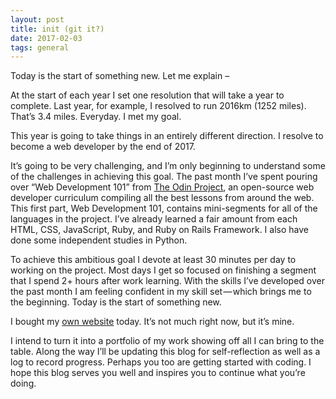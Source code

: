 ```yaml
---
layout: post
title: init (git it?)
date: 2017-02-03
tags: general
---
```


Today is the start of something new. Let me explain –

At the start of each year I set one resolution that will take a year to complete. Last year, for example, I resolved to run 2016km (1252 miles). That’s 3.4 miles. Everyday. I met my goal.

This year is going to take things in an entirely different direction. I resolve to become a web developer by the end of 2017.

It’s going to be very challenging, and I’m only beginning to understand some of the challenges in achieving this goal. The past month I’ve spent pouring over “Web Development 101” from [The Odin Project](http://www.theodinproject.com/), an open-source web developer curriculum compiling all the best lessons from around the web. This first part, Web Development 101, contains mini-segments for all of the languages in the project. I’ve already learned a fair amount from each HTML, CSS, JavaScript, Ruby, and Ruby on Rails Framework. I also have done some independent studies in Python.

To achieve this ambitious goal I devote at least 30 minutes per day to working on the project. Most days I get so focused on finishing a segment that I spend 2+ hours after work learning. With the skills I’ve developed over the past month I am feeling confident in my skill set — which brings me to the beginning. Today is the start of something new.

I bought my [own website](http://www.andyduss.com/) today. It’s not much right now, but it’s mine.

I intend to turn it into a portfolio of my work showing off all I can bring to the table. Along the way I’ll be updating this blog for self-reflection as well as a log to record progress. Perhaps you too are getting started with coding. I hope this blog serves you well and inspires you to continue what you’re doing.
